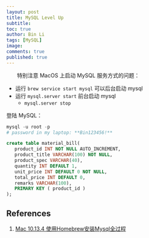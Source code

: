 ```yaml
---
layout: post
title: MySQL Level Up
subtitle:
toc: true
author: Bin Li
tags: [MySQL]
image: 
comments: true
published: true
---
```





　　特别注意 MacOS 上启动 MySQL 服务方式的问题：
* 运行 `brew service start mysql` 可以后台启动 mysql
* 运行 `mysql.server start` 前台启动 mysql
    * `mysql.server stop`

登陆 MySQL：
```python
mysql -u root -p
# password in my laptop: **Bin123456!**
```


```sql
create table material_bill(
   product_id INT NOT NULL AUTO_INCREMENT,
   product_title VARCHAR(100) NOT NULL,
   product_spec VARCHAR(40),
   quantity INT DEFAULT 1,
   unit_price INT DEFAULT 0 NOT NULL,
   total_price INT DEFAULT 0,
   remarks VARCHAR(100),
   PRIMARY KEY ( product_id )
);
```

## References
1. [Mac 10.13.4 使用Homebrew安装Mysql全过程](https://blog.csdn.net/w605283073/article/details/80417866)